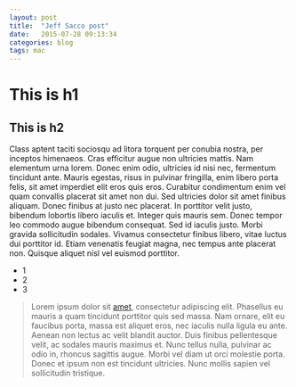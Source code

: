 ```yaml
---
layout: post
title:  "Jeff Sacco post"
date:   2015-07-28 09:13:34
categories: blog
tags: mac
---
```


# This is h1
## This is h2

Class aptent taciti sociosqu ad litora torquent per conubia nostra, per inceptos himenaeos. Cras efficitur augue non ultricies mattis. Nam elementum urna lorem. Donec enim odio, ultricies id nisi nec, fermentum tincidunt ante. Mauris egestas, risus in pulvinar fringilla, enim libero porta felis, sit amet imperdiet elit eros quis eros. Curabitur condimentum enim vel quam convallis placerat sit amet non dui. Sed ultricies dolor sit amet finibus aliquam. Donec finibus at justo nec placerat. In porttitor velit justo, bibendum lobortis libero iaculis et. Integer quis mauris sem. Donec tempor leo commodo augue bibendum consequat. Sed id iaculis justo. Morbi gravida sollicitudin sodales. Vivamus consectetur finibus libero, vitae luctus dui porttitor id. Etiam venenatis feugiat magna, nec tempus ante placerat non. Quisque aliquet nisl vel euismod porttitor. 

* 1
* 2
* 3

> Lorem ipsum dolor sit [amet](http://www.cnn.com), consectetur adipiscing elit. Phasellus eu mauris a quam tincidunt porttitor quis sed massa. Nam ornare, elit eu faucibus porta, massa est aliquet eros, nec iaculis nulla ligula eu ante. Aenean non lectus ac velit blandit auctor. Duis finibus pellentesque velit, ac sodales mauris maximus et. Nunc tellus nulla, pulvinar ac odio in, rhoncus sagittis augue. Morbi vel diam ut orci molestie porta. Donec et ipsum non est tincidunt ultricies. Nunc mollis sapien vel sollicitudin tristique.

